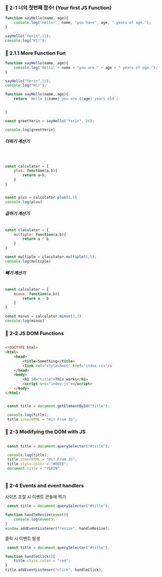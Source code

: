 

### 📖 2-1 너의 첫번째 함수! (Your first JS Function)

``` javascript
function sayHello(name, age){
    console.log('Hello!', name, "you have", age, " years of age.");
}

sayHello("Yerin",15);
console.log("Hi!");
```

### 📖 2.1.1 More Function Fun

``` javascript
function sayHello(name, age){
    console.log('Hello!'+ name + "you are " + age + " years of age.");
}

sayHello("Yerin",15);
console.log("Hi!");
```

``` javascript
function sayHello(name, age){
    return `Hello ${name} you are ${age} years old`;
    

}

const greetYerin = sayHello("Yerin", 26);

console.log(greetYerin)
```

##### 더하기 계산기

``` javascript



const calculator = {
    plus: function(a,b){
        return a+b;
    }
}


const plus = calculator.plus(5,5)
console.log(plus)


```

##### 곱하기 계산기

``` javascript

const claculator = {
    multiple: function(a,b){
        return a * b
    }
}

const multiple = claculator.multiple(5,5);
console.log(multiple)


```

##### 빼기 계산기

``` javascript

const calculator = {
    minus: function(a,b){
        return a - b
    }
}

const minus = calculator.minus(3,1)
console.log(minus)

```

### 📖 2-2 JS DOM Functions

```html

<!DOCTYPE html>
<html>
    <head>
        <title>Something</title>
        <link rel="stylesheet" href="index.css"/>
    </head>
    <body>
        <h1 id="title">This works</h1>
        <script src="index.js"></script>
    </body>
</html>

```

``` javascript

 const title = document.getElementById("title");

 console.log(title);
 title.innerHTML = "Hi! From JS";

```

### 📖 2-3 Modifying the DOM with JS

``` javascript

 const title = document.querySelector("#title");

 console.log(title);
 title.innerHTML = "Hi! From JS";
 title.style.color = "#DEEE";
 document.title = "YERIN"
 

```


### 📖 2-4 Events and event handlers

사이즈 조절 시 이벤트 콘솔에 찍기
``` javascript
 const title = document.querySelector("#title");

function handleResize(event){
    console.log(event);
}
window.addEventListener("resize", handleResize);
```
클릭 시 이벤트 발생
``` javascript
 const title = document.querySelector("#title");

function handleClick(){
    title.style.color = "red";
}
title.addEventListener("click", handleClick);
```

